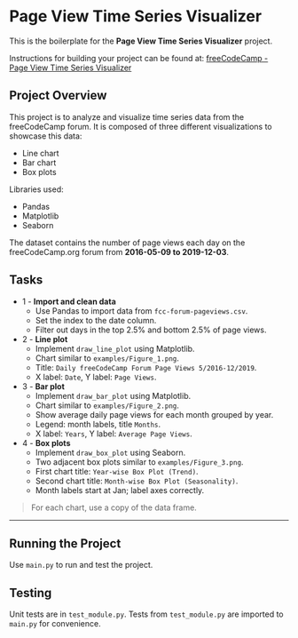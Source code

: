 # Page View Time Series Visualizer

This is the boilerplate for the **Page View Time Series Visualizer** project.

Instructions for building your project can be found at:
[freeCodeCamp - Page View Time Series Visualizer](https://www.freecodecamp.org/learn/data-analysis-with-python/data-analysis-with-python-projects/page-view-time-series-visualizer)

## Project Overview

This project is to analyze and visualize time series data from the freeCodeCamp forum.
It is composed of three different visualizations to showcase this data:

- Line chart
- Bar chart
- Box plots

Libraries used:

- Pandas
- Matplotlib
- Seaborn

The dataset contains the number of page views each day on the freeCodeCamp.org forum from **2016-05-09 to 2019-12-03**.

## Tasks

- 1 - **Import and clean data**
  - Use Pandas to import data from `fcc-forum-pageviews.csv`.
  - Set the index to the date column.
  - Filter out days in the top 2.5% and bottom 2.5% of page views.
- 2 - **Line plot**
  - Implement `draw_line_plot` using Matplotlib.
  - Chart similar to `examples/Figure_1.png`.
  - Title: `Daily freeCodeCamp Forum Page Views 5/2016-12/2019`.
  - X label: `Date`, Y label: `Page Views`.
- 3 - **Bar plot**
  - Implement `draw_bar_plot` using Matplotlib.
  - Chart similar to `examples/Figure_2.png`.
  - Show average daily page views for each month grouped by year.
  - Legend: month labels, title `Months`.
  - X label: `Years`, Y label: `Average Page Views`.
- 4 - **Box plots**
  - Implement `draw_box_plot` using Seaborn.
  - Two adjacent box plots similar to `examples/Figure_3.png`.
  - First chart title: `Year-wise Box Plot (Trend)`.
  - Second chart title: `Month-wise Box Plot (Seasonality)`.
  - Month labels start at Jan; label axes correctly.

> For each chart, use a copy of the data frame.

---

## Running the Project

Use `main.py` to run and test the project.

## Testing

Unit tests are in `test_module.py`.
Tests from `test_module.py` are imported to `main.py` for convenience.
